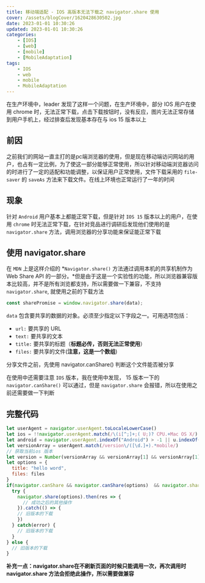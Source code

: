 ```yaml
---
title: 移动端适配 - IOS 高版本无法下载之 navigator.share 使用
cover: /assets/blogCover/1620428630502.jpg
date: 2023-01-01 10:30:26
updated: 2023-01-01 10:30:26
categories:
    - [IOS]
    - [web]
    - [mobile]
    - [MobileAdaptation]
tags:
    - IOS
    - web
    - mobile
    - MobileAdaptation
---
```


在生产环境中，leader 发现了这样一个问题，在生产环境中，部分 IOS 用户在使用 chrome 时，无法正常下载，点击下载按钮时，没有反应，图片无法正常存储到用户手机上，经过排查后发现基本存在与 ios 15 版本以上

## 前因

之前我们的网站一直主打的是pc端浏览器的使用，但是现在移动端访问网站的用户，也占有一定比例，为了使这一部分能够正常使用，所以针对移动端浏览器访问的时进行了一定的适配和功能调整，以保证用户正常使用，文件下载采用的 `file-saver` 的 `saveAs` 方法来下载文件。在线上环境也正常运行了一年的时间

## 现象

针对 `Android` 用户基本上都能正常下载，但是针对 `IOS 15` 版本以上的用户，在使用 `chrome` 时无法正常下载，在针对竞品进行调研后发现他们使用的是 `navigator.share` 方法，调用浏览器的分享功能来保证能正常下载

## 使用 navigator.share

在 `MDN` 上是这样介绍的 *`Navigator.share()` 方法通过调用本机的共享机制作为 Web Share API 的一部分。*但是由于这是一个实验性的功能，所以浏览器兼容版本比较高，并不是所有浏览都支持，所以需要做一下兼容，不支持 `navigator.share`, 就使用之前的下载方法

~~~js
const sharePromise = window.navigator.share(data);
~~~

`data` 包含要共享的数据的对象。必须至少指定以下字段之一。可用选项包括：

* `url:` 要共享的 URL
* `text:` 要共享的文本
* `title:` 要共享的标题（**标题必传，否则无法正常使用**）
* `files:` 要共享的文件(**注意，这是一个数组**)

分享文件之前，先使用 navigator.canShare() 判断这个文件能否被分享

在使用中还需要注意 `IOS` 版本，我在使用中发现， 15 版本一下的 `navigator.canShare()` 可以通过，但是 `navigator.share` 会报错，所以在使用之前还需要做一下判断

## 完整代码

~~~js
let userAgent = navigator.userAgent.toLocaleLowerCase()
let ios = !!navigator.userAgent.match(/\(i[^;]+;( U;)? CPU.+Mac OS X/)
let android = navigator.userAgent.indexOf("Android") > -1 || u.indexOf("Linux") > -1
let versionArray = userAgent.match(/version\/([\d.]+).*mobile/)
// 获取当前ios 版本
let version = Number(versionArray && versionArray[1] && versionArray[1].split(".")[0])
let options = {
  title: "hello word",
  files: files
}
if(navigator.canShare && navigator.canShare(options)  && navigator.share && (ios && version >= 15 || android)) {
  try {
    navigator.share(options).then(res => {
      // 成功之后的其他操作
    }).catch(() => {
    // 旧版本的下载
    })
  } catch(error) {
    // 旧版本的下载
  }
} else {
  // 旧版本的下载
}
~~~

**补充一点：navigator.share在不刷新页面的时候只能调用一次，再次调用时 navigator.share 方法会拒绝此操作，所以需要做兼容**
